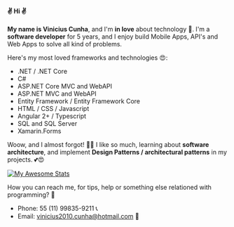 #### ✌ Hi ✌

**My name is Vinicius Cunha**, and I'm **in love** about technology 💖. I'm a **software developer** for 5 years, and I enjoy build Mobile Apps, API's and Web Apps to solve all kind of problems.

Here's my most loved frameworks and technologies 😍:

- .NET / .NET Core
- C#
- ASP.NET Core MVC and WebAPI
- ASP.NET MVC and WebAPI
- Entity Framework / Entity Framework Core
- HTML / CSS / Javascript
- Angular 2+ / Typescript
- SQL and SQL Server
- Xamarin.Forms

Woow, and I almost forgot! 🤦‍♂️ I like so much, learning about **software architecture**, and implement **Design Patterns / architectural patterns** in my projects. 💕😍 

[![My Awesome Stats](https://awesome-github-stats.azurewebsites.net/user-stats/vihhcunha?cardType=github&theme=github-dark)](https://git.io/awesome-stats-card)

How you can reach me, for tips, help or something else relationed with programming? 🤝
- Phone: 55 (11) 99835-9211 📞
- Email: vinicius2010.cunha@hotmail.com 📩
